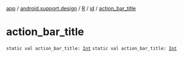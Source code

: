 [app](../../../index.md) / [android.support.design](../../index.md) / [R](../index.md) / [id](index.md) / [action_bar_title](.)

# action_bar_title

`static val action_bar_title: `[`Int`](https://kotlinlang.org/api/latest/jvm/stdlib/kotlin/-int/index.html)
`static val action_bar_title: `[`Int`](https://kotlinlang.org/api/latest/jvm/stdlib/kotlin/-int/index.html)